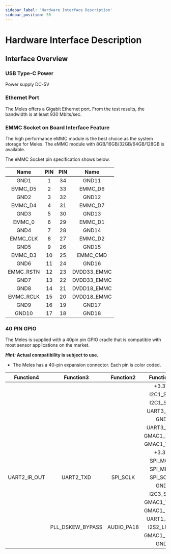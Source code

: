 ```yaml
---
sidebar_label: 'Hardware Interface Description'
sidebar_position: 50
---
```


# Hardware Interface Description

## Interface Overview

### USB Type-C Power

Power supply DC-5V

### Ethernet Port

The Meles offers a Gigabit Ethernet port. From the test results, the bandwidth is at least 930 Mbits/sec.

### EMMC Socket on Board Interface Feature

The high performance eMMC module is the best choice as the system storage for Meles. The eMMC module with 8GB/16GB/32GB/64GB/128GB is available.

The eMMC Socket pin specification shows below.

|   Name    | PIN  | PIN  |    Name     |
| :-------: | :--: | :--: | :---------: |
|   GND1    |  1   |  34  |    GND11    |
|  EMMC_D5  |  2   |  33  |   EMMC_D6   |
|   GND2    |  3   |  32  |    GND12    |
|  EMMC_D4  |  4   |  31  |   EMMC_D7   |
|   GND3    |  5   |  30  |    GND13    |
|  EMMC_0   |  6   |  29  |   EMMC_D1   |
|   GND4    |  7   |  28  |    GND14    |
| EMMC_CLK  |  8   |  27  |   EMMC_D2   |
|   GND5    |  9   |  26  |    GND15    |
|  EMMC_D3  |  10  |  25  |  EMMC_CMD   |
|   GND6    |  11  |  24  |    GND16    |
| EMMC_RSTN |  12  |  23  | DVDD33_EMMC |
|   GND7    |  13  |  22  | DVDD33_EMMC |
|   GND8    |  14  |  21  | DVDD18_EMMC |
| EMMC_RCLK |  15  |  20  | DVDD18_EMMC |
|   GND9    |  16  |  19  |    GND17    |
|   GND10   |  17  |  18  |    GND18    |

### 40 PIN GPIO

The Meles is supplied with a 40pin pin GPIO cradle that is compatible with most sensor applications on the market.

**_Hint:_ Actual compatibility is subject to use.**

- The Meles has a 40-pin expansion connector. Each pin is color coded.

<div className='gpio_style' style={{ overflow :"auto"}}>

|  Function4   |    Function3     | Function2  | Function1  |   GPIO   |               Pin#               |              Pin#               |   GPIO    |                Function1                |  Function2  |  Function3  |   Function4   |
| :----------: | :--------------: | :--------: | :--------: | :------: | :------------------------------: | :-----------------------------: | :-------: | :-------------------------------------: | :---------: | :---------: | :-----------: |
|              |                  |            |   +3.3V    |          | <div className='yellow'>1</div>  |  <div className='red'>2</div>   |           |                  +5.0V                  |             |             |               |
|              |                  |            |  I2C1_SDA  | GPIO0_9  |  <div className='green'>3</div>  |  <div className='red'>4</div>   |           |                  +5.0V                  |             |             |               |
|              |                  |            |  I2C1_SCL  | GPIO0_8  |  <div className='green'>5</div>  | <div className='black'>6</div>  |           |                   GND                   |             |             |               |
|              |                  |            | UART3_TXD  | GPIO0_16 |  <div className='green'>7</div>  | <div className='green'>8</div>  |  GPIO2_0  | <div className='orange'>UART0_TXD</div> |             |             |               |
|              |                  |            |    GND     |          |  <div className='black'>9</div>  | <div className='green'>10</div> |  GPIO2_1  | <div className='orange'>UART0_RXD</div> |             |             |               |
|              |                  |            | UART3_RXD  | GPIO0_17 | <div className='green'>11</div>  | <div className='green'>12</div> | AOGPIO_8  |                I2S2_SCLK                | AUDIO_PA19  | AOUART_TXD  | AOUART_IR_OUT |
|              |                  |            | GMAC1_RXDV | GPIO2_25 | <div className='green'>13</div>  | <div className='black'>14</div> |           |                   GND                   |             |             |               |
|              |                  |            | GMAC1_TXD3 | GPIO2_24 | <div className='green'>15</div>  | <div className='green'>16</div> | GPIO2_22  |               GMAC1_TXD1                |             |             |               |
|              |                  |            |   +3.3V    |          | <div className='yellow'>17</div> | <div className='green'>18</div> | GPIO2_31  |               GMAC1_RXD1                |             |             |               |
|              |                  |            |  SPI_MOSI  | GPIO2_16 | <div className='green'>19</div>  | <div className='black'>20</div> |           |                   GND                   |             |             |               |
|              |                  |            |  SPI_MISO  | GPIO2_17 | <div className='green'>21</div>  | <div className='green'>22</div> |  GPIO3_2  |                  PWM0                   |             |             |               |
| UART2_IR_OUT |    UART2_TXD     |  SPI_SCLK  |  SPI_SCLK  | GPIO2_14 | <div className='green'>23</div>  | <div className='green'>24</div> | GPIO2_15  |                SPI_SSN0                 |  UART2_RXD  | UART2_IR_IN |               |
|              |                  |            |    GND     |          | <div className='black'>25</div>  | <div className='green'>26</div> |           |                   ADC                   |             |             |               |
|              |                  |            |  I2C3_SDA  | GPIO2_12 |  <div className='blue'>27</div>  | <div className='blue'>28</div>  | GPIO2_11  |                I2C3_SCL                 |             |             |               |
|              |                  |            | GMAC1_TXD2 | GPIO2_23 | <div className='green'>29</div>  | <div className='black'>30</div> |           |                   GND                   |             |             |               |
|              |                  |            | GMAC1_RXD2 | GPIO3_1  | <div className='green'>31</div>  | <div className='green'>32</div> | GPIO0_10  |                UART1_TXD                |             |             |               |
|              |                  |            | UART1_RXD  | GPIO0_11 | <div className='green'>33</div>  | <div className='black'>34</div> |           |                   GND                   |             |             |               |
|              | PLL_DSKEW_BYPASS | AUDIO_PA18 | I2S2_LRCK  | AOGPIO_7 | <div className='green'>35</div>  | <div className='green'>36</div> |  GPIO3_3  |                  PWM1                   |             |             |               |
|              |                  |            | GMAC1_RXD2 | GPIO3_0  | <div className='green'>37</div>  | <div className='green'>38</div> | AOGPIO_10 |               AUDIO_PA21                | BISR_BYPASS |             |               |
|              |                  |            |    GND     |          | <div className='black'>39</div>  | <div className='green'>40</div> | AOGPIO_11 |               AUDIO_PA22                |             |             |               |

</div>